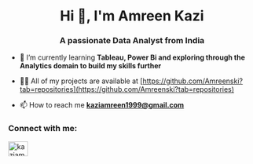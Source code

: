 <h1 align="center">Hi 👋, I'm Amreen Kazi</h1>
<h3 align="center">A passionate Data Analyst from India</h3>

- 🌱 I’m currently learning **Tableau, Power Bi and exploring through the Analytics domain to build my skills further**

- 👨‍💻 All of my projects are available at [https://github.com/Amreenski?tab=repositories](https://github.com/Amreenski?tab=repositories)

- 📫 How to reach me **kaziamreen1999@gmail.com**

<h3 align="left">Connect with me:</h3>
<p align="left">
<a href="https://linkedin.com/in/kaziamreen" target="blank"><img align="center" src="https://raw.githubusercontent.com/rahuldkjain/github-profile-readme-generator/master/src/images/icons/Social/linked-in-alt.svg" alt="kaziamreen" height="30" width="40" /></a>
</p>
